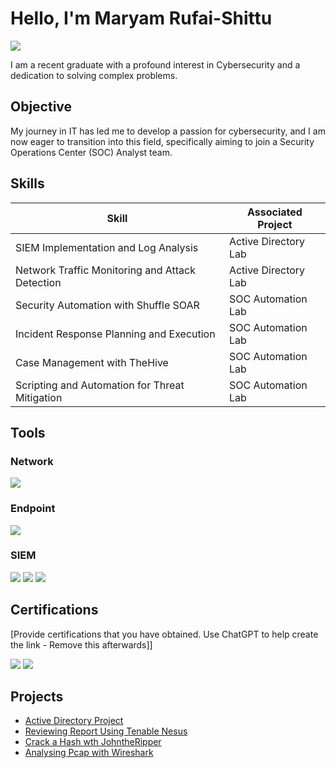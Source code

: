 
# Hello, I'm Maryam Rufai-Shittu
<a href="https://linkedin.com/in/maryam-r-shittu"><img src="https://img.shields.io/badge/-LinkedIn-0072b1?&style=for-the-badge&logo=linkedin&logoColor=white" /></a>

I am a recent graduate with a profound interest in Cybersecurity and a dedication to solving complex problems.

## Objective

My journey in IT has led me to develop a passion for cybersecurity, and I am now eager to transition into this field, specifically aiming to join a Security Operations Center (SOC) Analyst team.

## Skills
| Skill                                         | Associated Project         |
|-----------------------------------------------|----------------------------|
| SIEM Implementation and Log Analysis          | Active Directory Lab|
| Network Traffic Monitoring and Attack Detection | Active Directory Lab|
| Security Automation with Shuffle SOAR         | SOC Automation Lab|
| Incident Response Planning and Execution      | SOC Automation Lab|
| Case Management with TheHive                  | SOC Automation Lab|
| Scripting and Automation for Threat Mitigation | SOC Automation Lab|

## Tools

### Network
<div>
    <img src="https://img.shields.io/badge/-Wireshark-1679A7?&style=for-the-badge&logo=Wireshark&logoColor=white" />
</div>

### Endpoint
<div>
    <img src="https://img.shields.io/badge/-Microsoft_Defender_for_Endpoint-00A4EF?&style=for-the-badge&logo=Microsoft&logoColor=white" />
</div>

### SIEM
<div>
    <img src="https://img.shields.io/badge/-Microsoft_Sentinel-0078D4?&style=for-the-badge&logo=Microsoft&logoColor=white" />
    <img src="https://img.shields.io/badge/-Splunk-000000?&style=for-the-badge&logo=Splunk&logoColor=white" />
    <img src="https://img.shields.io/badge/-Elastic-005571?&style=for-the-badge&logo=Elastic&logoColor=white" />
</div>

## Certifications
[Provide certifications that you have obtained. Use ChatGPT to help create the link - Remove this afterwards]]
<div>
<img src="https://img.shields.io/badge/-Security%2B-FF0000?&style=for-the-badge&logo=CompTIA&logoColor=white" />
<img src="https://img.shields.io/badge/-Certified%20in%20Cybersecurity-00A1E0?style=for-the-badge&logo=ISC2&logoColor=white" />
</div>

## Projects
- [Active Directory Project](https://github.com/MRShittu0/Project-1)
- [Reviewing Report Using Tenable Nesus](https://medium.com/@deemaria02/reviewing-critical-reports-using-tenable-nessus-e284af4264b5?source=your_stories_page-------------------------------------)
- [Crack a Hash wth JohntheRipper](https://medium.com/@deemaria02/how-to-crack-a-hash-with-johntheripper-87cc32b87121?source=your_stories_page-------------------------------------)
- [Analysing Pcap with Wireshark](https://medium.com/@deemaria02/how-to-analyze-pcap-file-using-wireshark-2f5e9254e1aa?source=your_stories_page-------------------------------------)
